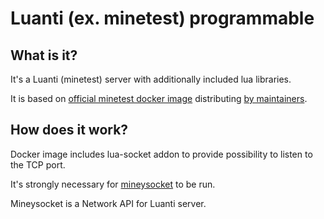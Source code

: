 # Luanti (ex. minetest) programmable

## What is it?

It's a Luanti (minetest) server with additionally included lua libraries.

It is based on [official minetest docker image](https://github.com/minetest/minetest/blob/master/Dockerfile) distributing [by maintainers](https://github.com/minetest/minetest/blob/master/doc/docker_server.md).

## How does it work?

Docker image includes lua-socket addon to provide possibility to listen to the TCP port.

It's strongly necessary for [mineysocket](https://github.com/bvn13/mineysocket/tree/dev) to be run.

Mineysocket is a Network API for Luanti server.

